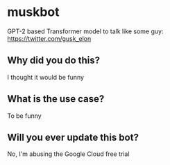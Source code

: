 # muskbot
GPT-2 based Transformer model to talk like some guy: https://twitter.com/gusk_elon

## Why did you do this?

I thought it would be funny

## What is the use case?

To be funny

## Will you ever update this bot?

No, I'm abusing the Google Cloud free trial
